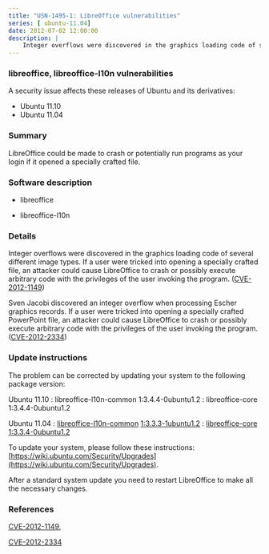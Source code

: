 ```yaml
---
title: "USN-1495-1: LibreOffice vulnerabilities"
series: [ ubuntu-11.04]
date: 2012-07-02 12:00:00
description: |
    Integer overflows were discovered in the graphics loading code of several different image types. If a user were tricked into opening a specially crafted file, an attacker could cause LibreOffice to crash or possibly execute arbitrary code with the privileges of the user invoking the program. ([CVE-2012-1149](http://people.ubuntu.com/~ubuntu-security/cve/CVE-2012-1149))
--- 
```

 
 


### libreoffice, libreoffice-l10n vulnerabilities

A security issue affects these releases of Ubuntu and its derivatives:

* Ubuntu 11.10
* Ubuntu 11.04

### Summary

LibreOffice could be made to crash or potentially run programs as your login if it opened a specially crafted file.

### Software description

* libreoffice 

* libreoffice-l10n 

### Details

Integer overflows were discovered in the graphics loading code of several different image types. If a user were tricked into opening a specially crafted file, an attacker could cause LibreOffice to crash or possibly execute arbitrary code with the privileges of the user invoking the program. ([CVE-2012-1149](http://people.ubuntu.com/~ubuntu-security/cve/CVE-2012-1149))

Sven Jacobi discovered an integer overflow when processing Escher graphics records. If a user were tricked into opening a specially crafted PowerPoint file, an attacker could cause LibreOffice to crash or possibly execute arbitrary code with the privileges of the user invoking the program. ([CVE-2012-2334](http://people.ubuntu.com/~ubuntu-security/cve/CVE-2012-2334)) 

### Update instructions

The problem can be corrected by updating your system to the following package version:

Ubuntu 11.10
 : libreoffice-l10n-common <span>1:3.4.4-0ubuntu1.2</span>
 : libreoffice-core <span>1:3.4.4-0ubuntu1.2</span>

Ubuntu 11.04
 : [libreoffice-l10n-common](https://launchpad.net/ubuntu/+source/libreoffice-l10n) <span> [1:3.3.3-1ubuntu1.2](https://launchpad.net/ubuntu/+source/libreoffice-l10n/1:3.3.3-1ubuntu1.2) </span> 
 : [libreoffice-core](https://launchpad.net/ubuntu/+source/libreoffice) <span> [1:3.3.4-0ubuntu1.2](https://launchpad.net/ubuntu/+source/libreoffice/1:3.3.4-0ubuntu1.2) </span> 

To update your system, please follow these instructions: [https://wiki.ubuntu.com/Security/Upgrades](https://wiki.ubuntu.com/Security/Upgrades).

After a standard system update you need to restart LibreOffice to make all the necessary changes. 

### References

 
 [CVE-2012-1149](http://people.ubuntu.com/~ubuntu-security/cve/CVE-2012-1149), 

 [CVE-2012-2334](http://people.ubuntu.com/~ubuntu-security/cve/CVE-2012-2334)
 

